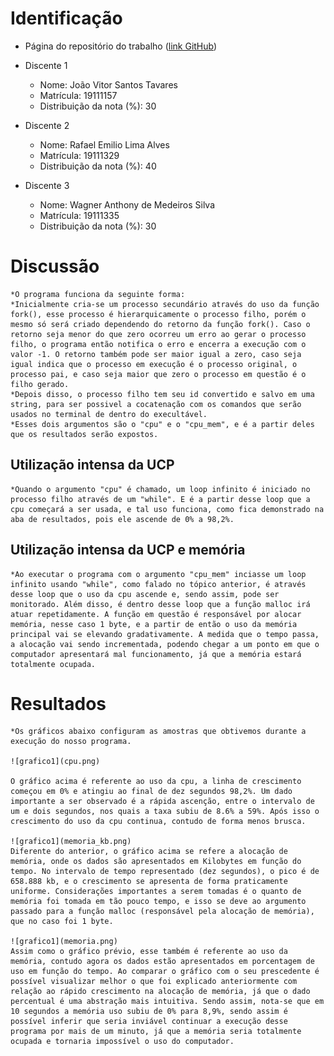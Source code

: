 # Identificação

* Página do repositório do trabalho ([link GitHub](TODO)) 

* Discente 1
	* Nome: João Vitor Santos Tavares
	* Matrícula: 19111157 
	* Distribuição da nota (%): 30
* Discente 2
	* Nome: Rafael Emilio Lima Alves
	* Matrícula: 19111329
	* Distribuição da nota (%): 40
* Discente 3
	* Nome: Wagner Anthony de Medeiros Silva
	* Matrícula: 19111335
	* Distribuição da nota (%): 30


# Discussão 

	*O programa funciona da seguinte forma:
	*Inicialmente cria-se um processo secundário através do uso da função fork(), esse processo é hierarquicamente o processo filho, porém o mesmo só será criado dependendo do retorno da função fork(). Caso o retorno seja menor do que zero ocorreu um erro ao gerar o processo filho, o programa então notifica o erro e encerra a execução com o valor -1. O retorno também pode ser maior igual a zero, caso seja igual indica que o processo em execução é o processo original, o processo pai, e caso seja maior que zero o processo em questão é o filho gerado. 
	*Depois disso, o processo filho tem seu id convertido e salvo em uma string, para ser possivel a cocatenação com os comandos que serão usados no terminal de dentro do execultável.
	*Esses dois argumentos são o "cpu" e o "cpu_mem", e é a partir deles que os resultados serão expostos. 

## Utilização intensa da UCP

	*Quando o argumento "cpu" é chamado, um loop infinito é iniciado no processo filho através de um "while". E é a partir desse loop que a cpu começará a ser usada, e tal uso funciona, como fica demonstrado na aba de resultados, pois ele ascende de 0% a 98,2%.


## Utilização intensa da UCP e memória

	*Ao executar o programa com o argumento "cpu_mem" inciasse um loop infinito usando "while", como falado no tópico anterior, é através desse loop que o uso da cpu ascende e, sendo assim, pode ser monitorado. Além disso, é dentro desse loop que a função malloc irá atuar repetidamente. A função em questão é responsável por alocar memória, nesse caso 1 byte, e a partir de então o uso da memória principal vai se elevando gradativamente. A medida que o tempo passa, a alocação vai sendo incrementada, podendo chegar a um ponto em que o computador apresentará mal funcionamento, já que a memória estará totalmente ocupada. 

# Resultados
	
	*Os gráficos abaixo configuram as amostras que obtivemos durante a execução do nosso programa.

	![grafico1](cpu.png)

	O gráfico acima é referente ao uso da cpu, a linha de crescimento começou em 0% e atingiu ao final de dez segundos 98,2%. Um dado importante a ser observado é a rápida ascenção, entre o intervalo de um e dois segundos, nos quais a taxa subiu de 8.6% a 59%. Após isso o crescimento do uso da cpu continua, contudo de forma menos brusca.  

	![grafico1](memoria_kb.png)
	Diferente do anterior, o gráfico acima se refere a alocação de memória, onde os dados são apresentados em Kilobytes em função do tempo. No intervalo de tempo representado (dez segundos), o pico é de 658.888 kb, e o crescimento se apresenta de forma praticamente uniforme. Considerações importantes a serem tomadas é o quanto de memória foi tomada em tão pouco tempo, e isso se deve ao argumento passado para a função malloc (responsável pela alocação de memória), que no caso foi 1 byte.

	![grafico1](memoria.png)
	Assim como o gráfico prévio, esse também é referente ao uso da memória, contudo agora os dados estão apresentados em porcentagem de uso em função do tempo. Ao comparar o gráfico com o seu prescedente é possível visualizar melhor o que foi explicado anteriormente com relação ao rápido crescimento na alocação de memória, já que o dado percentual é uma abstração mais intuitiva. Sendo assim, nota-se que em 10 segundos a memória uso subiu de 0% para 8,9%, sendo assim é possível inferir que seria inviável continuar a execução desse programa por mais de um minuto, já que a memória seria totalmente ocupada e tornaria impossível o uso do computador.